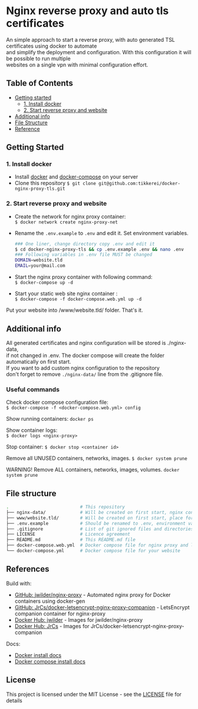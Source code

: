 # Nginx reverse proxy and auto tls certificates

An simple approach to start a reverse proxy, with auto generated TSL certificates using docker to automate  
and simplify the deployment and configuration. With this configuration it will be possible to run multiple  
websites on a single vpn with minimal configuration effort.

## Table of Contents

- [Getting started](#getting-started)
  - [1. Install docker](#1-install-docker)
  - [2. Start reverse proxy and website](#2-start-reverse-proxy-and-website)
- [Additional info](#additional-info)
- [File Structure](#file-structure)
- [Reference](#references)

## Getting Started

### 1. Install docker

- Install [docker][link-ref-dok] and [docker-compose][link-ref-dkc] on your server
- Clone this repository `$ git clone git@github.com:tikkerei/docker-nginx-proxy-tls.git`

### 2. Start reverse proxy and website

- Create the network for nginx proxy container:  
  `$ docker network create nginx-proxy-net`
- Rename the `.env.example` to `.env` and edit it. Set environment variables.

    ```bash
    ### One liner, change directory copy .env and edit it
    $ cd docker-nginx-proxy-tls && cp .env.example .env && nano .env
    ### Following variables in .env file MUST be changed
    DOMAIN=website.tld
    EMAIL=your@mail.com
    ```

- Start the nginx proxy container with following command:  
  `$ docker-compose up -d`
- Start your static web site nginx container :  
  `$ docker-compose -f docker-compose.web.yml up -d`

Put your website into /www/website.tld/ folder.
That's it.

## Additional info

All generated certificates and nginx configuration will be stored is ./nginx-data,  
if not changed in .env. The docker compose will create the folder automatically on first start.  
If you want to add custom nginx configuration to the repository  
don't forget to remove `./nginx-data/` line from the .gitignore file.

### Useful commands

Check docker compose configuration file:  
`$ docker-compose -f <docker-compose.web.yml> config`

Show running containers:
`docker ps`

Show container logs:  
`$ docker logs <nginx-proxy>`

Stop container:
`$ docker stop <container id>`

Remove all UNUSED containers, networks, images.
`$ docker system prune`

WARNING! Remove ALL containers, networks, images, volumes.
`docker system prune`


## File structure

```bash
.                           # This repository
├── nginx-data/             # Will be created on first start, nginx config files
├── www/website.tld/        # Will be created on first start, place for your website
├── .env.example            # Should be renamed to .env, environment variables
├── .gitignore              # List of git ignored files and directories
├── LICENSE                 # Licence agreement
├── README.md               # This README.md file
├── docker-compose.web.yml  # Docker compose file for nginx proxy and letsencrypt container
└── docker-compose.yml      # Docker compose file for your website
```

## References

Build with:

- [GitHub: jwilder/nginx-proxy][link-ref-ngx] - Automated nginx proxy for Docker containers using docker-gen
- [GitHub: JrCs/docker-letsencrypt-nginx-proxy-companion][link-ref-tls] - LetsEncrypt companion container for nginx-proxy
- [Docker Hub: jwilder][link-ref-dnx] - Images for jwilder/nginx-proxy
- [Docker Hub: JrCs][link-ref-dls] - Images for JrCs/docker-letsencrypt-nginx-proxy-companion

Docs:

- [Docker install docs][link-ref-dok]
- [Docker compose install docs][link-ref-dkc]

## License

This project is licensed under the MIT License - see the [LICENSE](LICENSE) file for details

[link-ref-ngx]:     https://github.com/jwilder/nginx-proxy
[link-ref-tls]:     https://github.com/JrCs/docker-letsencrypt-nginx-proxy-companion
[link-ref-dnx]:     https://hub.docker.com/r/jwilder/nginx-proxy
[link-ref-dls]:     https://hub.docker.com/r/jrcs/letsencrypt-nginx-proxy-companion
[link-ref-dok]:     https://docs.docker.com/install/linux/docker-ce/ubuntu/
[link-ref-dkc]:     https://docs.docker.com/compose/install/